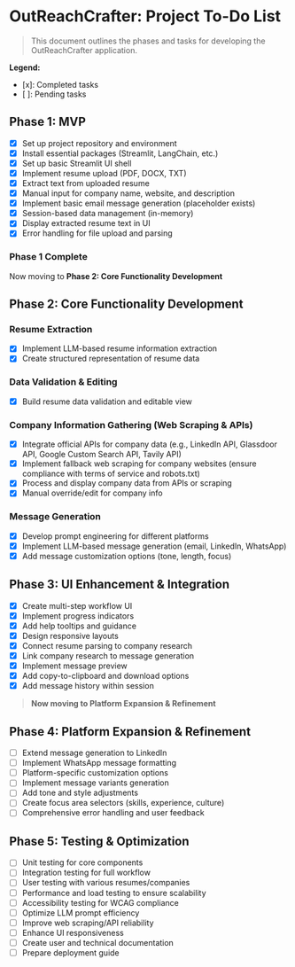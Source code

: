 # OutReachCrafter: Project To-Do List
> This document outlines the phases and tasks for developing the OutReachCrafter application.

**Legend:**
- [x]: Completed tasks
- [ ]: Pending tasks

## Phase 1: MVP
- [x] Set up project repository and environment
- [x] Install essential packages (Streamlit, LangChain, etc.)
- [x] Set up basic Streamlit UI shell
- [x] Implement resume upload (PDF, DOCX, TXT)
- [x] Extract text from uploaded resume
- [x] Manual input for company name, website, and description
- [x] Implement basic email message generation (placeholder exists)
- [x] Session-based data management (in-memory)
- [x] Display extracted resume text in UI
- [x] Error handling for file upload and parsing

### Phase 1 Complete
Now moving to **Phase 2: Core Functionality Development**

## Phase 2: Core Functionality Development

### Resume Extraction
- [x] Implement LLM-based resume information extraction
- [x] Create structured representation of resume data

### Data Validation & Editing
- [x] Build resume data validation and editable view

### Company Information Gathering (Web Scraping & APIs)
- [x] Integrate official APIs for company data (e.g., LinkedIn API, Glassdoor API, Google Custom Search API, Tavily API)
- [x] Implement fallback web scraping for company websites (ensure compliance with terms of service and robots.txt)
- [x] Process and display company data from APIs or scraping
- [x] Manual override/edit for company info

### Message Generation
- [x] Develop prompt engineering for different platforms
- [x] Implement LLM-based message generation (email, LinkedIn, WhatsApp)
- [x] Add message customization options (tone, length, focus)

## Phase 3: UI Enhancement & Integration
- [x] Create multi-step workflow UI
- [x] Implement progress indicators
- [x] Add help tooltips and guidance
- [x] Design responsive layouts
- [x] Connect resume parsing to company research
- [x] Link company research to message generation
- [x] Implement message preview
- [x] Add copy-to-clipboard and download options
- [x] Add message history within session

> **Now moving to Platform Expansion & Refinement**

## Phase 4: Platform Expansion & Refinement
- [ ] Extend message generation to LinkedIn
- [ ] Implement WhatsApp message formatting
- [ ] Platform-specific customization options
- [ ] Implement message variants generation
- [ ] Add tone and style adjustments
- [ ] Create focus area selectors (skills, experience, culture)
- [ ] Comprehensive error handling and user feedback

## Phase 5: Testing & Optimization
- [ ] Unit testing for core components
- [ ] Integration testing for full workflow
- [ ] User testing with various resumes/companies
- [ ] Performance and load testing to ensure scalability
- [ ] Accessibility testing for WCAG compliance
- [ ] Optimize LLM prompt efficiency
- [ ] Improve web scraping/API reliability
- [ ] Enhance UI responsiveness
- [ ] Create user and technical documentation
- [ ] Prepare deployment guide 
